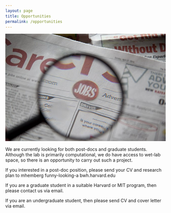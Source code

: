 ```yaml
---
layout: page
title: Opportunities 
permalink: /opportunities
---
```


![Jobs](assets/img/jobs.jpg)

We are currently looking for both post-docs and graduate students. Although the lab is primarily computational, we do have access to wet-lab space, so there is an opportunity to carry out such a project. 

If you interested in a post-doc position, please send your CV and research plan to mhemberg funny-looking-a bwh.harvard.edu

If you are a graduate student in a suitable Harvard or MIT program, then please contact us via email. 

If you are an undergraduate student, then please send CV and cover letter via email.
